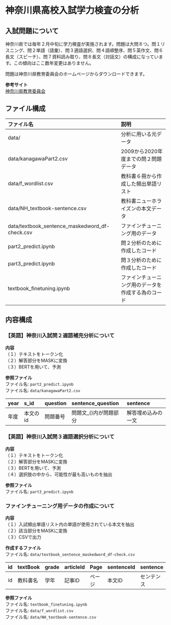# **神奈川県高校入試学力検査の分析**
## **入試問題について**
神奈川県では毎年２月中旬に学力検査が実施されます。問題は大問８つ。問１リスニング、問２単語（語彙）、問３適語選択、問４語順整序、問５英作文、問６長文（スピーチ）、問７資料読み取り、問８長文（対話文）の構成になっています。この傾向はここ数年変更はありません。

問題は神奈川県教育委員会のホームページからダウンロードできます。  

**参考サイト**  
[神奈川県教育委員会](https://www.pref.kanagawa.jp/docs/dc4/nyusen/nyusen/gakuryokukensa/mondai.html)

## **ファイル構成**
| ファイル名 | 説明 |
|:---|:---|
| data/   | 分析に用いる元データ |
| data/kanagawaPart2.csv | 2009から2020年度までの問２問題データ |
| data/f_wordlist.csv | 教科書６冊から作成した頻出単語リスト |
| data/NH_textbook-sentence.csv | 教科書ニューホライズンの本文データ |
| data/textbook_sentence_maskedword_df-check.csv | ファインチューニング用のデータ |
| part2_predict.ipynb | 問２分析のために作成したコード |
| part3_predict.ipynb | 問３分析のために作成したコード |
| textbook_finetuning.ipynb | ファインチューニング用のデータを作成する為のコード |

## **内容構成**
### **【英語】神奈川入試問２適語補充分析について**
**内容**  
（１）テキストをトークン化  
（２）解答部分をMASKに変換  
（３）BERTを用いて、予測  

**参照ファイル**  
ファイル名: `part2_predict.ipynb`  
ファイル名: `data/kanagawaPart2.csv`  

| year | s_id | question | sentence_question | sentence |
|:---|:---|:---|:---|:---|
| 年度 | 本文のid | 問題番号 | 問題文_()内が問題部分 | 解答埋め込みの一文 |

### **【英語】神奈川入試問３適語選択分析について**
**内容**  
（１）テキストをトークン化  
（２）解答部分をMASKに変換  
（３）BERTを用いて、予測  
（４）選択肢の中から、可能性が最も高いものを抽出  

**参照ファイル**  
ファイル名: `part3_predict.ipynb`  

### **ファインチューニング用データの作成について**
**内容**  
（１）入試頻出単語リスト内の単語が使用されている本文を抽出  
（２）該当部分をMASKに変換  
（３）CSVで出力  

**作成するファイル**  
ファイル名: `data/textbook_sentence_maskedword_df-check.csv`  

| id | textBook | grade | articleId | Page | sentenceId | sentence | mask_id | masked_Word | 0~25 |  
|:---|:---|:---|:---|:---|:---|:---|:---|:---|:---|  
| id | 教科書名 | 学年 | 記事ID | ページ | 本文ID | センテンス | マスクする箇所 | マスクする単語 | Token |  

**参照ファイル**  
ファイル名: `textbook_finetuning.ipynb`  
ファイル名: `data/f_wordlist.csv`  
ファイル名: `data/NH_textbook-sentence.csv`  
